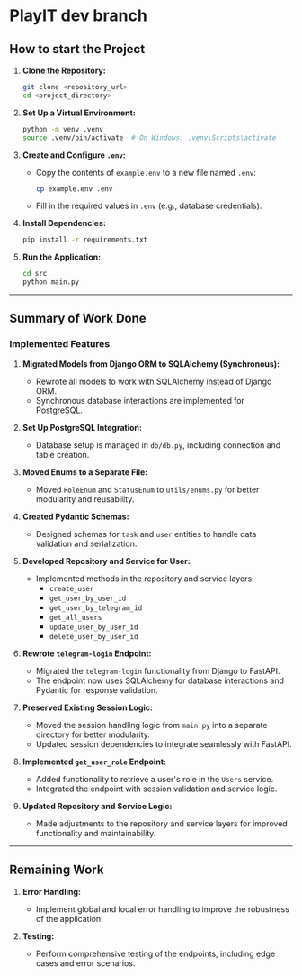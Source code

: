 
# PlayIT dev branch

## How to start the Project

1. **Clone the Repository:**
   ```bash
   git clone <repository_url>
   cd <project_directory>
   ```

2. **Set Up a Virtual Environment:**
   ```bash
   python -m venv .venv
   source .venv/bin/activate  # On Windows: .venv\Scripts\activate
   ```

3. **Create and Configure `.env`:**
   - Copy the contents of `example.env` to a new file named `.env`:
     ```bash
     cp example.env .env
     ```
   - Fill in the required values in `.env` (e.g., database credentials).

4. **Install Dependencies:**
   ```bash
   pip install -r requirements.txt
   ```

5. **Run the Application:**
   ```bash
   cd src
   python main.py
---

## Summary of Work Done


### **Implemented Features**
1. **Migrated Models from Django ORM to SQLAlchemy (Synchronous):**
   - Rewrote all models to work with SQLAlchemy instead of Django ORM.
   - Synchronous database interactions are implemented for PostgreSQL.

2. **Set Up PostgreSQL Integration:**
   - Database setup is managed in `db/db.py`, including connection and table creation.

3. **Moved Enums to a Separate File:**
   - Moved `RoleEnum` and `StatusEnum` to `utils/enums.py` for better modularity and reusability.

4. **Created Pydantic Schemas:**
   - Designed schemas for `task` and `user` entities to handle data validation and serialization.

5. **Developed Repository and Service for User:**
   - Implemented methods in the repository and service layers:
     - `create_user`
     - `get_user_by_user_id`
     - `get_user_by_telegram_id`
     - `get_all_users`
     - `update_user_by_user_id`
     - `delete_user_by_user_id`

6. **Rewrote `telegram-login` Endpoint:**
   - Migrated the `telegram-login` functionality from Django to FastAPI.
   - The endpoint now uses SQLAlchemy for database interactions and Pydantic for response validation.

7. **Preserved Existing Session Logic:**
   - Moved the session handling logic from `main.py` into a separate directory for better modularity.
   - Updated session dependencies to integrate seamlessly with FastAPI.

8. **Implemented `get_user_role` Endpoint:**
   - Added functionality to retrieve a user's role in the `Users` service.
   - Integrated the endpoint with session validation and service logic.

9. **Updated Repository and Service Logic:**
   - Made adjustments to the repository and service layers for improved functionality and maintainability.

---

## Remaining Work

1. **Error Handling:**
   - Implement global and local error handling to improve the robustness of the application.

2. **Testing:**
   - Perform comprehensive testing of the endpoints, including edge cases and error scenarios.
